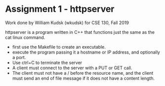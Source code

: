 # Assignment 1 - httpserver

Work done by William Kudsk (wkudsk) for CSE 130, Fall 2019

httpserver is a program written in C++ that functions just the same as the cat linux command.
 - first use the Makefile to create an executable.
 - execute the program passing it a hostname or IP address, and optionally a port.
 - Use ctrl+C to terminate the server
 - A client must connect to the server with a PUT or GET call.
 - The client must not have a / before the resource name, and the client must send an end of file message if it does not have a content length.
 